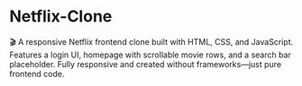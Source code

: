 # Netflix-Clone
🎬 A responsive Netflix frontend clone built with HTML, CSS, and JavaScript. Features a login UI, homepage with scrollable movie rows, and a search bar placeholder. Fully responsive and created without frameworks—just pure frontend code.
